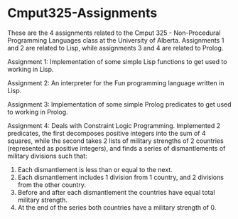 # Cmput325-Assignments

These are the 4 assignments related to the Cmput 325 - Non-Procedural Programming Languages class at the University of Alberta.
Assignments 1 and 2 are related to Lisp, while assignments 3 and 4 are related to Prolog.

Assignment 1: Implementation of some simple Lisp functions to get used to working in Lisp.

Assignment 2: An interpreter for the Fun programming language written in Lisp.

Assignment 3: Implementation of some simple Prolog predicates to get used to working in Prolog.

Assignment 4: Deals with Constraint Logic Programming. Implemented 2 predicates, the first decomposes positive integers into the sum of 4 squares, while the second takes 2 lists of military strengths of 2 countries (represented as positive integers), and finds a series of dismantlements of military divisions such that:
  1. Each dismantlement is less than or equal to the next.
  2. Each dismantlement includes 1 division from 1 country, and 2 divisions from the other country.
  3. Before and after each dismantlement the countries have equal total military strength.
  4. At the end of the series both countries have a military strength of 0.
